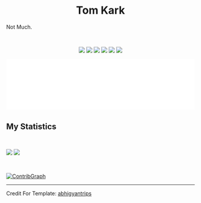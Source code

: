 <h1 align="center">
  <b>Tom Kark</b>
</h1>

Not Much.

<br>

<p>
<div align="center">
  <img src="https://img.shields.io/badge/-C-c58545?style=for-the-badge&logo=C&logoColor=c58545&labelColor=282828">
  <img src="https://img.shields.io/badge/-C++-d1a01f?style=for-the-badge&logo=c%2B%2B&logoColor=d1a01f&labelColor=282828">
  <img src="https://img.shields.io/badge/-Cython-8299B9?style=for-the-badge&logo=python&logoColor=8299B9&labelColor=282828">
  <img src="https://img.shields.io/badge/-Python-98b982?style=for-the-badge&logo=python&logoColor=98b982&labelColor=282828">
  <img src="https://img.shields.io/badge/node.js-6DA55F?style=for-the-badge&logo=node.js&logoColor=white">
  <img src="https://img.shields.io/badge/shell_script-%23121011.svg?style=for-the-badge&logo=gnu-bash&logoColor=white">
</div>
</p>

<div align="center">
  <a href="https://open.spotify.com/track/2IvNxLl01CTAfCOA103Tgx?si=c2adaf83e7fa4826">
    <img src="play.svg">
  </a>
</div>

## My Statistics

<br/>
<p align="left">
  <img width="49.5%" src="https://github-readme-stats.vercel.app/api?username=tomkark&show_icons=true&theme=gruvbox&hide_border=true" />
    <img width="49.5%" src="https://github-readme-streak-stats.herokuapp.com/?user=tomkark&theme=gruvbox&hide_border=true" />
  </a>
</p>
<br>

[![ContribGraph](https://activity-graph.herokuapp.com/graph?username=tomkark&custom_title=tom%20kark's%20Contribution%20Graph&theme=gruvbox&bg_color=282828&hide_border=true&line=d1a01f&point=c58545)]()

------

Credit For Template: [abhigyantrips](https://github.com/abhigyantrips)
